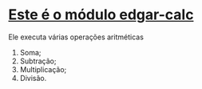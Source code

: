 # [Este é o módulo edgar-calc](https://www.npmjs.com/package/edgar-calc)

Ele executa várias operações aritméticas

1. Soma;
2. Subtração;
3. Multiplicação;
4. Divisão.